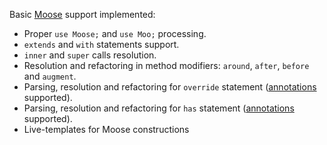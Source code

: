 Basic [Moose](http://search.cpan.org/~ether/Moose/lib/Moose.pm) support implemented:

* Proper `use Moose;` and `use Moo;` processing.
* `extends` and `with` statements support.
* `inner` and `super` calls resolution.
* Resolution and refactoring in method modifiers: `around`, `after`, `before` and `augment`.
* Parsing, resolution and refactoring for `override` statement ([annotations](https://github.com/Camelcade/Perl5-IDEA/wiki/Annotations) supported).
* Parsing, resolution and refactoring for `has` statement ([annotations](https://github.com/Camelcade/Perl5-IDEA/wiki/Annotations) supported).
* Live-templates for Moose constructions